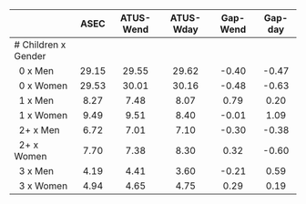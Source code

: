 
|                      |         ASEC |    ATUS-Wend |    ATUS-Wday |     Gap-Wend |      Gap-day |
| -------------------- | :----------: | :----------: | :----------: | :----------: | :----------: |
| # Children x Gender  |              |              |              |              |              |
| &nbsp;&nbsp;0 x Men  |        29.15 |        29.55 |        29.62 |        -0.40 |        -0.47 |
| &nbsp;&nbsp;0 x Women |        29.53 |        30.01 |        30.16 |        -0.48 |        -0.63 |
| &nbsp;&nbsp;1 x Men  |         8.27 |         7.48 |         8.07 |         0.79 |         0.20 |
| &nbsp;&nbsp;1 x Women |         9.49 |         9.51 |         8.40 |        -0.01 |         1.09 |
| &nbsp;&nbsp;2+ x Men |         6.72 |         7.01 |         7.10 |        -0.30 |        -0.38 |
| &nbsp;&nbsp;2+ x Women |         7.70 |         7.38 |         8.30 |         0.32 |        -0.60 |
| &nbsp;&nbsp;3 x Men  |         4.19 |         4.41 |         3.60 |        -0.21 |         0.59 |
| &nbsp;&nbsp;3 x Women |         4.94 |         4.65 |         4.75 |         0.29 |         0.19 |

